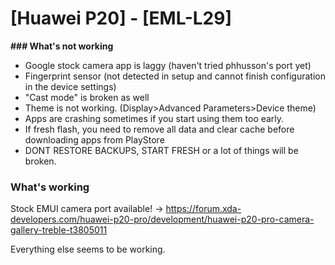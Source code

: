 # [Huawei P20] - [EML-L29]

**### What's not working**

* Google stock camera app is laggy (haven't tried phhusson's port yet)
* Fingerprint sensor (not detected in setup and cannot finish configuration in the device settings)
* "Cast mode" is broken as well
* Theme is not working. (Display>Advanced Parameters>Device theme)
* Apps are crashing sometimes if you start using them too early. 
* If fresh flash, you need to remove all data and clear cache before downloading apps from PlayStore
* DONT RESTORE BACKUPS, START FRESH or a lot of things will be broken.

### What's working

Stock EMUI camera port available!  -> https://forum.xda-developers.com/huawei-p20-pro/development/huawei-p20-pro-camera-gallery-treble-t3805011

Everything else seems to be working. 


